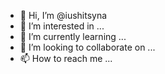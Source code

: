 - 👋 Hi, I’m @iushitsyna
- 👀 I’m interested in ...
- 🌱 I’m currently learning ...
- 💞️ I’m looking to collaborate on ...
- 📫 How to reach me ...

<!---
iushitsyna/iushitsyna is a ✨ special ✨ repository because its `README.md` (this file) appears on your GitHub profile.
You can click the Preview link to take a look at your changes.
--->
